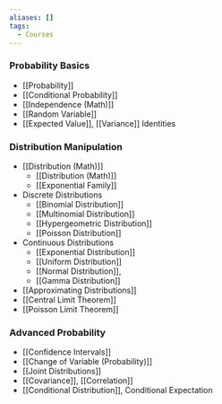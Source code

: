 ```yaml
---
aliases: []
tags:
  - Courses
---
```

### Probability Basics
- [[Probability]] 
- [[Conditional Probability]]
- [[Independence (Math)]]
- [[Random Variable]]
- [[Expected Value]], [[Variance]] Identities
### Distribution Manipulation
- [[Distribution (Math)]]
	- [[Distribution (Math)]]
	- [[Exponential Family]]
- Discrete Distributions
	- [[Binomial Distribution]]
	- [[Multinomial Distribution]]
	- [[Hypergeometric Distribution]]
	- [[Poisson Distribution]]
- Continuous Distributions
	- [[Exponential Distribution]]
	- [[Uniform Distribution]]
	- [[Normal Distribution]],
	- [[Gamma Distribution]]
- [[Approximating Distributions]]
- [[Central Limit Theorem]]
- [[Poisson Limit Theorem]]

### Advanced Probability
- [[Confidence Intervals]]
- [[Change of Variable (Probability)]]
- [[Joint Distributions]]
- [[Covariance]], [[Correlation]]
- [[Conditional Distribution]], Conditional Expectation
